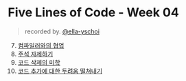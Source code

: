 # Five Lines of Code - Week 04

> recorded by. [@ella-yschoi](https://github.com/ella-yschoi)

7. [컴파일러와의 협업](https://github.com/ella-yschoi/book-review/blob/main/five-lines-of-code/07_%EC%BB%B4%ED%8C%8C%EC%9D%BC%EB%9F%AC%EC%99%80%EC%9D%98_%ED%98%91%EC%97%85.md)
8. [주석 자제하기](https://github.com/ella-yschoi/book-review/blob/main/five-lines-of-code/08_%EC%A3%BC%EC%84%9D_%EC%9E%90%EC%A0%9C%ED%95%98%EA%B8%B0.md)
9. [코드 삭제의 미학](https://github.com/ella-yschoi/book-review/blob/main/five-lines-of-code/09_%EC%BD%94%EB%93%9C_%EC%82%AD%EC%A0%9C%EC%9D%98_%EB%AF%B8%ED%95%99.md)
10. [코드 추가에 대한 두려움 떨쳐내기](https://github.com/ella-yschoi/book-review/blob/main/five-lines-of-code/10_%EC%BD%94%EB%93%9C_%EC%B6%94%EA%B0%80%EC%97%90_%EB%8C%80%ED%95%9C_%EB%91%90%EB%A0%A4%EC%9B%80_%EB%96%A8%EC%B3%90%EB%82%B4%EA%B8%B0.md)
